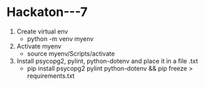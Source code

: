 # Hackaton---7

1. Create virtual env 
   - python -m venv myenv
2. Activate myenv 
   - source myenv/Scripts/activate
3. Install psycopg2, pylint, python-dotenv and place it in a file .txt
   - pip install psycopg2 pylint python-dotenv && pip freeze > requirements.txt
